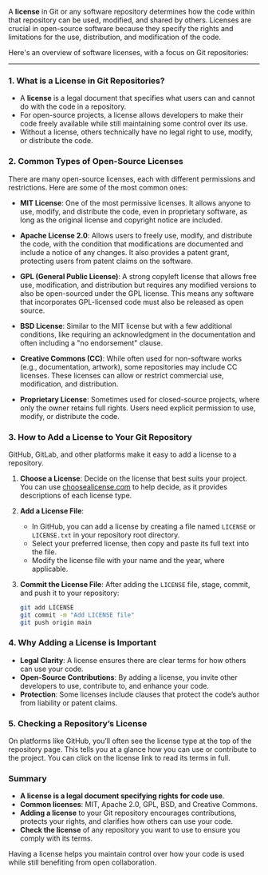 A **license** in Git or any software repository determines how the code within that repository can be used, modified, and shared by others. Licenses are crucial in open-source software because they specify the rights and limitations for the use, distribution, and modification of the code.

Here's an overview of software licenses, with a focus on Git repositories:

---

### 1. **What is a License in Git Repositories?**

   - A **license** is a legal document that specifies what users can and cannot do with the code in a repository.
   - For open-source projects, a license allows developers to make their code freely available while still maintaining some control over its use.
   - Without a license, others technically have no legal right to use, modify, or distribute the code.

### 2. **Common Types of Open-Source Licenses**

   There are many open-source licenses, each with different permissions and restrictions. Here are some of the most common ones:

   - **MIT License**: One of the most permissive licenses. It allows anyone to use, modify, and distribute the code, even in proprietary software, as long as the original license and copyright notice are included.

   - **Apache License 2.0**: Allows users to freely use, modify, and distribute the code, with the condition that modifications are documented and include a notice of any changes. It also provides a patent grant, protecting users from patent claims on the software.

   - **GPL (General Public License)**: A strong copyleft license that allows free use, modification, and distribution but requires any modified versions to also be open-sourced under the GPL license. This means any software that incorporates GPL-licensed code must also be released as open source.

   - **BSD License**: Similar to the MIT license but with a few additional conditions, like requiring an acknowledgment in the documentation and often including a "no endorsement" clause.

   - **Creative Commons (CC)**: While often used for non-software works (e.g., documentation, artwork), some repositories may include CC licenses. These licenses can allow or restrict commercial use, modification, and distribution.

   - **Proprietary License**: Sometimes used for closed-source projects, where only the owner retains full rights. Users need explicit permission to use, modify, or distribute the code.

### 3. **How to Add a License to Your Git Repository**

   GitHub, GitLab, and other platforms make it easy to add a license to a repository.

   1. **Choose a License**:
      Decide on the license that best suits your project. You can use [choosealicense.com](https://choosealicense.com/) to help decide, as it provides descriptions of each license type.

   2. **Add a License File**:
      - In GitHub, you can add a license by creating a file named `LICENSE` or `LICENSE.txt` in your repository root directory.
      - Select your preferred license, then copy and paste its full text into the file.
      - Modify the license file with your name and the year, where applicable.

   3. **Commit the License File**:
      After adding the `LICENSE` file, stage, commit, and push it to your repository:
      ```bash
      git add LICENSE
      git commit -m "Add LICENSE file"
      git push origin main
      ```

### 4. **Why Adding a License is Important**

   - **Legal Clarity**: A license ensures there are clear terms for how others can use your code.
   - **Open-Source Contributions**: By adding a license, you invite other developers to use, contribute to, and enhance your code.
   - **Protection**: Some licenses include clauses that protect the code’s author from liability or patent claims.

### 5. **Checking a Repository’s License**

   On platforms like GitHub, you’ll often see the license type at the top of the repository page. This tells you at a glance how you can use or contribute to the project. You can click on the license link to read its terms in full.

### Summary

- **A license is a legal document specifying rights for code use**.
- **Common licenses**: MIT, Apache 2.0, GPL, BSD, and Creative Commons.
- **Adding a license** to your Git repository encourages contributions, protects your rights, and clarifies how others can use your code.
- **Check the license** of any repository you want to use to ensure you comply with its terms.

Having a license helps you maintain control over how your code is used while still benefiting from open collaboration.

